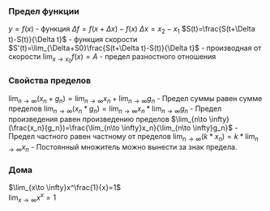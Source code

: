 ### Предел функции
$y=f(x)$ - функция
$\Delta f=f(x+\Delta x)-f(x)$ 
$\Delta x = x_2-x_1$ 
$S(t)=\frac{S(t+\Delta t)-S(t)}{\Delta t}$ - функция скорости
$S'(t)=\lim_{\Delta+S0}\frac{S(t+\Delta t)-S(t)}{\Delta t}$ - производная от скорости
$\lim_{x\to x_0} f(x)=A$ - предел разностного отношения

### Свойства пределов
$\lim_{n\to \infty}(x_n+g_n)=\lim_{n\to \infty}x_n+\lim_{n\to \infty}g_n$ - Предел суммы равен сумме пределов
$\lim_{n\to \infty}(x_n*g_n)=\lim_{n\to \infty}x_n*\lim_{n\to \infty}g_n$ - Предел произведения равен произведению пределов
$\lim_{n\to \infty}(\frac{x_n}{g_n})=\frac{\lim_{n\to \infty}x_n}{\lim_{n\to \infty}g_n}$ - Предел частного равен частному от пределов
$\lim_{n\to \infty}(k*x_n)=k*\lim_{n\to \infty}x_n$  - Постоянный множитель можно вынести за знак предела.
### Дома
$\lim_{x\to \infty}x^\frac{1}{x}=1$  
$\lim_{x\to \infty}x^x=1$ 
